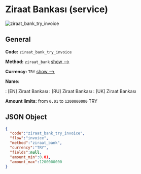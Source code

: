 
# Ziraat Bankası (service) 
![ziraat_bank_try_invoice](https://static.openfintech.io/payment_methods/ziraat_bank_try_invoice/logo.svg?w=400&c=v0.59.26#w200)  

## General 
 
**Code:** `ziraat_bank_try_invoice` 
 
**Method:** `ziraat_bank` 
 [show -->](/payment-methods/ziraat_bank/) 
 
**Currency:** `TRY` [show -->](/currencies/TRY/) 
 
**Name:** 
 
:	[EN] Ziraat Bankası 
:	[RU] Ziraat Bankası 
:	[UK] Ziraat Bankası 
 
**Amount limits:** from `0.01` to `1200000000` TRY 

## JSON Object 

```json
{
  "code":"ziraat_bank_try_invoice",
  "flow":"invoice",
  "method":"ziraat_bank",
  "currency":"TRY",
  "fields":null,
  "amount_min":0.01,
  "amount_max":1200000000
}
```  
